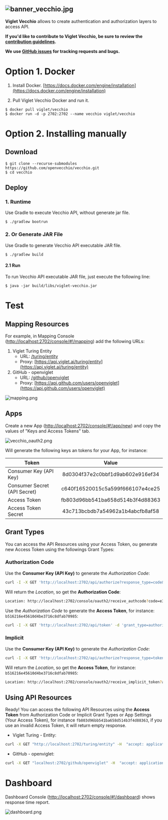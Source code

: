 ![banner_vecchio.jpg](https://openvecchio.github.io/vecchio/img/banner_vecchio.jpg)
------
**Viglet Vecchio** allows to create authentication and authorization layers to access API.

**If you'd like to contribute to Viglet Vecchio, be sure to review the [contribution
guidelines](CONTRIBUTING.md).**

**We use [GitHub issues](https://github.com/openviglet/vecchio/issues) for
tracking requests and bugs.**

# Option 1. Docker
1. Install Docker. [https://docs.docker.com/engine/installation](https://docs.docker.com/engine/installation)


2. Pull Viglet Vecchio Docker and run it.

```shell
$ docker pull viglet/vecchio
$ docker run -d -p 2702:2702 --name vecchio viglet/vecchio
```

# Option 2. Installing manually 

## Download

```shell
$ git clone --recurse-submodules https://github.com/openvecchio/vecchio.git
$ cd vecchio
```

## Deploy 

### 1. Runtime

Use Gradle to execute Vecchio API, without generate jar file.

```shell
$ ./gradlew bootrun
```


### 2. Or Generate JAR File

Use Gradle to generate Vecchio API executable JAR file.

```shell
$ ./gradlew build
```

#### 2.1 Run

To run Vecchio API executable JAR file, just execute the following line:

```shell
$ java -jar build/libs/viglet-vecchio.jar
```

# Test

## Mapping Resources

For example, in Mapping Console ([http://localhost:2702/console/#!/mapping](http://localhost:2702/console/#!/mapping)) add the following URLs:

1. Viglet Turing Entity
	- URL: [/turing/entity](http://localhost:2702/turing/entity)
	- Proxy: [https://api.viglet.ai/turing/entity](https://api.viglet.ai/turing/entity)
2. GitHub - openviglet
	- URL: [/github/openviglet](http://localhost:2702/github/openviglet)
	- Proxy: [https://api.github.com/users/openviglet](https://api.github.com/users/openviglet)

![mapping.png](https://openvecchio.github.io/vecchio/img/mapping.png)

## Apps

Create a new App ([http://localhost:2702/console/#!/app/new](http://localhost:2702/console/#!/app/new)) and copy the values of  "Keys and Access Tokens" tab.

![vecchio_oauth2.png](https://openvecchio.github.io/vecchio/img/vecchio_oauth2.png)

Will generate the following keys an tokens for your App, for instance:

| Token                        | Value                            | 
| ---------------------------- |:--------------------------------:|
| Consumer Key (API Key)       | 8d0304f37e2c0bbf1d9ab602e916ef34 |
| Consumer Secret (API Secret) | c640f16520015c5a599f666107e4ce25 |
| Access Token 				   | fb803d96bb541ba658d514b3f4d88363 |
| Access Token Secret          | 43c713bcbdb7a54962a1b4abcfb8af58 |

## Grant Types

You can access the API Resources using your Access Token, ou generate new Access Token using the followings Grant Types:

### Authorization Code

Use the **Consumer Key (API Key)** to generate the *Authorization Code*:

```bash
curl -I -X GET 'http://localhost:2702/api/authorize?response_type=code&client_id=8d0304f37e2c0bbf1d9ab602e916ef34&redirect_uri=http://localhost:2702/console/oauth2/receive_authcode'
```
Will return the *Location*, so get the **Authorization Code**:

```bash
Location: http://localhost:2702/console/oauth2/receive_authcode?code=e31d6626d203aaea0811305e33136d59`
```

Use the *Authorization Code* to generate the **Access Token**, for instance: `b516216e45610d4be3716c8dfab70985`:

```bash
curl -I -X GET 'http://localhost:2702/api/token' -d 'grant_type=authorization_code&code=e31d6626d203aaea0811305e33136d59'
```

### Implicit

Use the **Consumer Key (API Key)** to generate the *Authorization Code*:

```bash
curl -I -X GET 'http://localhost:2702/api/authorize?response_type=token&client_id=8d0304f37e2c0bbf1d9ab602e916ef34&redirect_uri=http://localhost:2702/console/oauth2/receive_implicit_token'
```

Will return the *Location*, so get the **Access Token**, for instance: `b516216e45610d4be3716c8dfab70985`:

```bash
Location: http://localhost:2702/console/oauth2/receive_implicit_token?access_token=b516216e45610d4be3716c8dfab70985&state=xyz&token_type=bearer&expires_in=3600
```

## Using API Resources

Ready! You can access the following API Resources using the **Access Token** from Authorization Code or Implicit Grant Types or App Settings (Your Access Token), for instance `fb803d96bb541ba658d514b3f4d88363`, if you use an invalid Access Token, it will return empty response.

* Viglet Turing - Entity:

```bash
curl -X GET "http://localhost:2702/turing/entity" -H  "accept: application/json" -H  "content-type: application/json" -H  "authorization: Bearer fb803d96bb541ba658d514b3f4d88363"
```

* GitHub - openviglet:

```bash
curl -X GET "localhost:2702/github/openviglet" -H  "accept: application/json" -H  "content-type: application/json" -H  "authorization: Bearer fb803d96bb541ba658d514b3f4d88363"
```

# Dashboard

Dashboard Console ([http://localhost:2702/console/#!/dashboard](http://localhost:2702/console/#!/dashboard)) shows response time report.

![dashboard.png](https://openvecchio.github.io/vecchio/img/dashboard.png)
